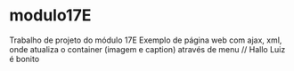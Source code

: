 # modulo17E
Trabalho de projeto do módulo 17E
Exemplo de página web com ajax, xml, onde atualiza o container (imagem e caption) através de menu
// Hallo
Luiz é bonito